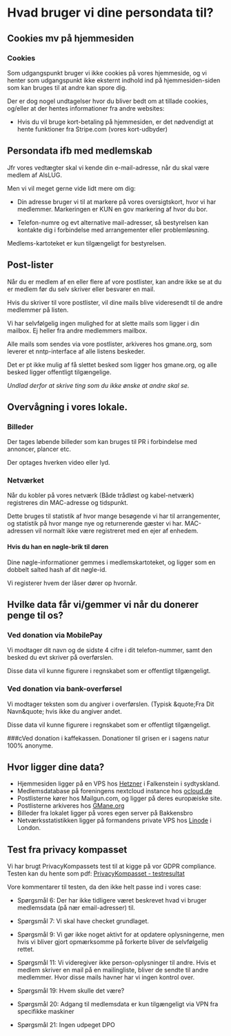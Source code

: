 # Hvad bruger vi dine persondata til?

## Cookies mv på hjemmesiden

### Cookies
Som udgangspunkt bruger vi ikke cookies på vores hjemmeside, og vi henter som udgangspunkt ikke eksternt indhold
ind på hjemmesiden-siden som kan bruges til at andre kan spore dig.

     
Der er dog nogel undtagelser hvor du bliver bedt om at tillade cookies, og/eller at der hentes informationer fra andre websites:

- Hvis du vil bruge kort-betaling på hjemmesiden, er det nødvendigt at hente funktioner fra Stripe.com (vores kort-udbyder)


## Persondata ifb med medlemskab
Jfr vores vedtægter skal vi kende din e-mail-adresse, når du skal være medlem af AlsLUG.

Men vi vil meget gerne vide lidt mere om dig:

- Din adresse bruger vi til at markere på vores oversigtskort, hvor vi har medlemmer. Markeringen er KUN en gov markering af hvor du bor.

- Telefon-numre og evt alternative mail-adresser, så bestyrelsen kan kontakte dig i forbindelse med
 arrangementer eller problemløsning.

Medlems-kartoteket er kun tilgængeligt for bestyrelsen.





## Post-lister
Når du er medlem af en eller flere af vore postlister, kan andre ikke se at du er medlem før du selv skriver
eller besvarer en mail.

Hvis du skriver til vore postlister, vil dine mails blive videresendt til de andre medlemmer på listen.

Vi har selvfølgelig ingen mulighed for at slette mails som ligger i din mailbox. Ej heller fra andre medlemmers mailbox.

Alle mails som sendes via vore postlister, arkiveres hos gmane.org, som leverer et nntp-interface af alle listens beskeder.

Det er pt ikke mulig af få slettet besked som ligger hos gmane.org, og alle besked ligger offentligt tilgængelige.

*Undlad derfor at skrive ting som du ikke ønske at andre skal se.*





## Overvågning i vores lokale.
### Billeder

Der tages løbende billeder som kan bruges til PR i forbindelse med annoncer, plancer etc.

Der optages hverken video eller lyd.
<!-- HVOR -->

### Netværket
Når du kobler på vores netværk (Både trådløst og kabel-netværk) registreres din MAC-adresse og tidspunkt.

Dette bruges til statistik af hvor mange besøgende vi har til arrangementer, og statistik på hvor mange nye og returnerende gæster vi har. MAC-adressen vil normalt ikke være registreret med en ejer af enhedem.
<!-- HVOR -->

#### Hvis du han en nøgle-brik til døren
Dine nøgle-informationer gemmes i medlemskartoteket, og ligger som en dobbelt salted hash af dit nøgle-id.

Vi registerer hvem der låser dører op hvornår.





## Hvilke data får vi/gemmer vi når du donerer penge til os?
### Ved donation via MobilePay
Vi modtager dit navn og de sidste 4 cifre i dit telefon-nummer, samt den besked du evt skriver på overførslen.

Disse data vil kunne figurere i regnskabet som er offentligt tilgængeligt.





### Ved donation via bank-overførsel
Vi modtager teksten som du angiver i overførslen. (Typisk &quote;Fra Dit Navn&quote; hvis ikke du angiver andet.

Disse data vil kunne figurere i regnskabet som er offentligt tilgængeligt.




###cVed donation i kaffekassen.
Donationer til grisen er i sagens natur 100% anonyme.





## Hvor ligger dine data?
- Hjemmesiden ligger på en VPS hos <a href='https://hetzner.com'>Hetzner</a> i Falkenstein i sydtyskland.
- Medlemsdatabase på foreningens nextcloud instance hos <a href='https://ocloud.de'>ocloud.de</a>
- Postlisterne kører hos Mailgun.com, og ligger på deres europæiske site.
- Postlisterne arkiveres hos <a href='gmane.org'>GMane.org</a>
- Billeder fra lokalet ligger på vores egen server på Bakkensbro
- Netværksstatistikken ligger på formandens private VPS hos <a href='linode.com'>Linode</a> i London.





## Test fra privacy kompasset
Vi har brugt PrivacyKompassets test til at kigge på vor GDPR compliance. Testen kan du hente som pdf:
<a href='/om/PrivacyKompasset_testresultat.pdf'>PrivacyKompasset - testresultat</a>

Vore kommentarer til testen, da den ikke helt passe ind i vores case:
- Spørgsmål 6: Der har ikke tidligere været beskrevet hvad vi bruger medlemsdata (på nær email-adresser) til.
- Spørgsmål 7: Vi skal have checket grundlaget.
- Spørgsmål 9: Vi gør ikke noget aktivt for at opdatere oplysningerne, men hvis vi bliver gjort opmærksomme på forkerte bliver de selvfølgelig rettet.

- Spørgsmål 11: Vi videregiver ikke person-oplysninger til andre.
 Hvis et medlem skriver en mail på en mailingliste, bliver de sendte til andre medlemmer. Hvor disse mails havner har vi ingen kontrol over.

- Spørgsmål 19: Hvem skulle det være?
- Spørgsmål 20: Adgang til medlemsdata er kun tilgængeligt via VPN fra specifikke maskiner
- Spørgsmål 21: Ingen udpeget DPO
